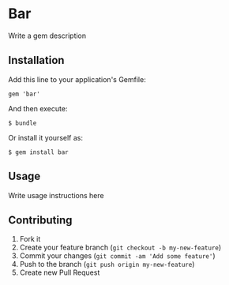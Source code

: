 # Bar

 Write a gem description

## Installation

Add this line to your application's Gemfile:

    gem 'bar'

And then execute:

    $ bundle

Or install it yourself as:

    $ gem install bar

## Usage

 Write usage instructions here

## Contributing

1. Fork it
2. Create your feature branch (`git checkout -b my-new-feature`)
3. Commit your changes (`git commit -am 'Add some feature'`)
4. Push to the branch (`git push origin my-new-feature`)
5. Create new Pull Request
